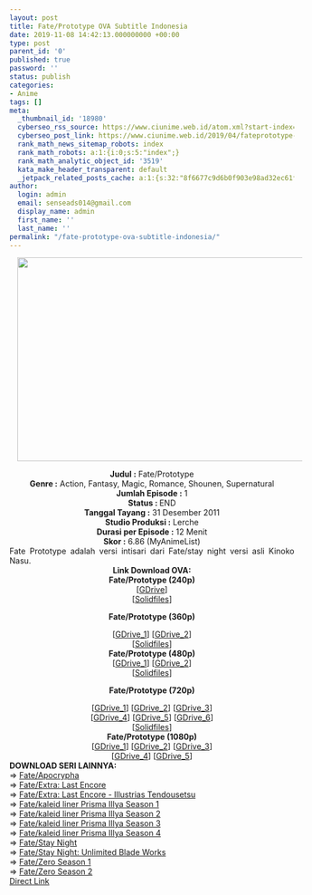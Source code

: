 ```yaml
---
layout: post
title: Fate/Prototype OVA Subtitle Indonesia
date: 2019-11-08 14:42:13.000000000 +00:00
type: post
parent_id: '0'
published: true
password: ''
status: publish
categories:
- Anime
tags: []
meta:
  _thumbnail_id: '18980'
  cyberseo_rss_source: https://www.ciunime.web.id/atom.xml?start-index=2101&max-results=150
  cyberseo_post_link: https://www.ciunime.web.id/2019/04/fateprototype-ova-subtitle-indonesia.html
  rank_math_news_sitemap_robots: index
  rank_math_robots: a:1:{i:0;s:5:"index";}
  rank_math_analytic_object_id: '3519'
  kata_make_header_transparent: default
  _jetpack_related_posts_cache: a:1:{s:32:"8f6677c9d6b0f903e98ad32ec61f8deb";a:2:{s:7:"expires";i:1654246511;s:7:"payload";a:0:{}}}
author:
  login: admin
  email: senseads014@gmail.com
  display_name: admin
  first_name: ''
  last_name: ''
permalink: "/fate-prototype-ova-subtitle-indonesia/"
---
```

<div class="separator" style="clear: both; text-align: center;"><a href="https://4.bp.blogspot.com/-eBoAVpAxeus/XLROHJrloMI/AAAAAAAAQc8/y2x9q-48L-E_wnweh0vcoD-z7Gwx4lVgwCLcBGAs/s1600/Fate%2BPrototype.png" imageanchor="1" style="margin-left: 1em; margin-right: 1em;"><img border="0" data-original-height="720" data-original-width="1280" height="360" src="{{ site.baseurl }}/assets/2019/11/Fate%2BPrototype.png" width="640" /></a></div>
<p>
<div style="text-align: center;"><b>Judul</b><b><b> </b>:</b> Fate/Prototype</div>
<div style="text-align: center;"><b><b>Genre :</b></b> Action, Fantasy, Magic, Romance, Shounen, Supernatural</div>
<div style="text-align: center;"><b>Jumlah Episode :</b> 1<br /><b>Status :&nbsp;</b>END<br /><b>Tanggal Tayang :</b> 31 Desember 2011<br /><b>Studio Produksi :</b> Lerche<br /><b>Durasi per Episode :</b> 12 Menit</div>
<div style="text-align: center;"><b>Skor :</b> 6.86 (MyAnimeList)</div>
<div style="text-align: center;"></div>
<div style="text-align: justify;">Fate Prototype adalah versi intisari dari Fate/stay night versi asli Kinoko Nasu.</div>
<div style="text-align: justify;"></div>
<div style="text-align: justify;"></div>
<div style="text-align: center;"><b>Link Download OVA:</b></div>
<div style="text-align: center;">
<div style="text-align: center;">
<div style="text-align: center;"><b>Fate/Prototype (240p)</b></div>
<div style="text-align: center;">[<a href="https://drive.google.com/uc?id=1ixuE0vHwP9UmwvSrLkAQEi--gJEQL9wE" target="_blank" rel="noopener">GDrive</a>]<br />[<a href="http://www.solidfiles.com/d/67e56e46ee" target="_blank" rel="noopener">Solidfiles</a>]</div>
<div style="text-align: center;"></div>
</div>
<p><b>Fate/Prototype (360p)</b>
<div style="text-align: center;">[<a href="https://drive.google.com/uc?id=18fxcepFZdYzORUFRKInAk6uySAc-xUw0" target="_blank" rel="noopener">GDrive_1</a>] [<a href="https://drive.google.com/uc?id=1BVo8YegXspmL-NePriDGnkC-59NQZSFz" target="_blank" rel="noopener">GDrive_2</a>]<br />[<a href="http://www.solidfiles.com/v/nNrkqrQ74paRp" target="_blank" rel="noopener">Solidfiles</a>]</div>
<div style="text-align: center;"><b>Fate/Prototype (480p)</b></div>
<div style="text-align: center;">[<a href="https://drive.google.com/uc?id=1YZ1QUjKg9cz61AA-Hjr8dNtSBsTFRrwk" target="_blank" rel="noopener">GDrive_1</a>] [<a href="https://drive.google.com/uc?id=1nE3H7fMr8uuK3xsFs7jMhZPcyvJzmKgv" target="_blank" rel="noopener">GDrive_2</a>]<br />[<a href="http://www.solidfiles.com/v/BzXBrkqy8RxQ7" target="_blank" rel="noopener">Solidfiles</a>]</div>
<p><b>Fate/Prototype (720p)</b></div>
<div style="text-align: center;">[<a href="https://drive.google.com/uc?id=1AiS9BAoIf2t6W0TERnLB0DxqCtDXRDtI" target="_blank" rel="noopener">GDrive_1</a>] [<a href="https://drive.google.com/uc?id=1dP2kCWGFzdtyoD5LC20bBBo8Kbdu3oaZ" target="_blank" rel="noopener">GDrive_2</a>] [<a href="https://drive.google.com/uc?id=1pBH1L2LByz4uR8GMbBMKjio-Jl94VOjh" target="_blank" rel="noopener">GDrive_3</a>]<br />[<a href="https://drive.google.com/uc?id=1EIttlS7gF08UWuEBmbuXeL5LnSm6EBNz" target="_blank" rel="noopener">GDrive_4</a>] [<a href="https://drive.google.com/uc?id=1EHRq5xVkDlJji8pfoF-1U39a_n9Am3Uo" target="_blank" rel="noopener">GDrive_5</a>] [<a href="https://drive.google.com/uc?id=1t-RPQp95NQYPNRzatwD3obWXpmafixoE" target="_blank" rel="noopener">GDrive_6</a>]<br />[<a href="http://www.solidfiles.com/v/nNPQ3V2GK4zXY" target="_blank" rel="noopener">Solidfiles</a>]</div>
<div style="text-align: center;"><b>Fate/Prototype (1080p)</b><br />[<a href="https://drive.google.com/uc?id=1cKzvQ3byfizog9O9LVuKk_fTqF6ofFqk" target="_blank" rel="noopener">GDrive_1</a>] [<a href="https://drive.google.com/uc?id=1U148zD9i5EB0EfJKdykylnReSDUjxoMC" target="_blank" rel="noopener">GDrive_2</a>] [<a href="https://drive.google.com/uc?id=16IhQjM53UeZJadYwlHPNRtali501Cmjd" target="_blank" rel="noopener">GDrive_3</a>]<br />[<a href="https://drive.google.com/uc?id=1uwlDipC0hLtPxqurM_xe5h-gP_WEYojv" target="_blank" rel="noopener">GDrive_4</a>] [<a href="https://drive.google.com/uc?id=1qiVI7UlY1xDAekqWZL8u-BOuVAVFQjns" target="_blank" rel="noopener">GDrive_5</a>]
<div style="text-align: left;"></div>
<div style="text-align: left;"></div>
<div style="text-align: left;"><b>DOWNLOAD SERI LAINNYA:</b></div>
<div style="text-align: left;"></div>
<div style="text-align: left;">=&gt;&nbsp;<a href="https://www.ciunime.web.id/2019/01/fateapocrypha-episode-01-25-end-batch.html" target="_blank" rel="noopener">Fate/Apocrypha</a></div>
<div style="text-align: left;">=&gt;&nbsp;<a href="https://www.ciunime.web.id/2019/04/fateextra-last-encore-episode-01-10-end.html" target="_blank" rel="noopener">Fate/Extra: Last Encore</a></div>
<div style="text-align: left;">=&gt;&nbsp;<a href="https://www.ciunime.web.id/2019/04/fateextra-last-encore-illustrias.html" target="_blank" rel="noopener">Fate/Extra: Last Encore - Illustrias Tendousetsu</a></div>
<div style="text-align: left;">=&gt;&nbsp;<a href="https://www.ciunime.web.id/2019/01/fatekaleid-liner-prisma-illya-season-1.html" target="_blank" rel="noopener">Fate/kaleid liner Prisma Illya Season 1</a></div>
<div style="text-align: left;">=&gt;&nbsp;<a href="https://www.ciunime.web.id/2019/01/fatekaleid-liner-prisma-illya-season-2.html" target="_blank" rel="noopener">Fate/kaleid liner Prisma Illya Season 2</a></div>
<div style="text-align: left;">=&gt;&nbsp;<a href="https://www.ciunime.web.id/2019/01/fatekaleid-liner-prisma-illya-season-3.html" target="_blank" rel="noopener">Fate/kaleid liner Prisma Illya Season 3</a></div>
<div style="text-align: left;">=&gt;&nbsp;<a href="https://www.ciunime.web.id/2019/01/fatekaleid-liner-prisma-illya-season-4.html" target="_blank" rel="noopener">Fate/kaleid liner Prisma Illya Season 4</a></div>
<div style="text-align: left;">=&gt;&nbsp;<a href="https://www.ciunime.web.id/2019/01/fatestay-night-episode-01-24-end-batch.html" target="_blank" rel="noopener">Fate/Stay Night</a></div>
<div style="text-align: left;">=&gt;&nbsp;<a href="https://www.ciunime.web.id/2019/01/fatestay-night-unlimited-blade-works.html" target="_blank" rel="noopener">Fate/Stay Night: Unlimited Blade Works</a></div>
<div style="text-align: left;">=&gt;&nbsp;<a href="https://www.ciunime.web.id/2019/01/fatezero-season-1-episode-01-13-end.html" target="_blank" rel="noopener">Fate/Zero Season 1</a></div>
<div style="text-align: left;">=&gt;&nbsp;<a href="https://www.ciunime.web.id/2019/01/fatezero-season-2-episode-01-12-end.html" target="_blank" rel="noopener">Fate/Zero Season 2</a></div>
<div style="text-align: left;"></div>
</div>
<link rel="stylesheet" href="https://cdnjs.cloudflare.com/ajax/libs/font-awesome/4.7.0/css/font-awesome.min.css" />
<div class="divbtn"> <a href="https://handymansurrender.com/fihup8buzv?key=94550f7ce39444073321dde3b8782f97" class="btn"><i class="fa fa-download"></i> Direct Link</a> </div>
